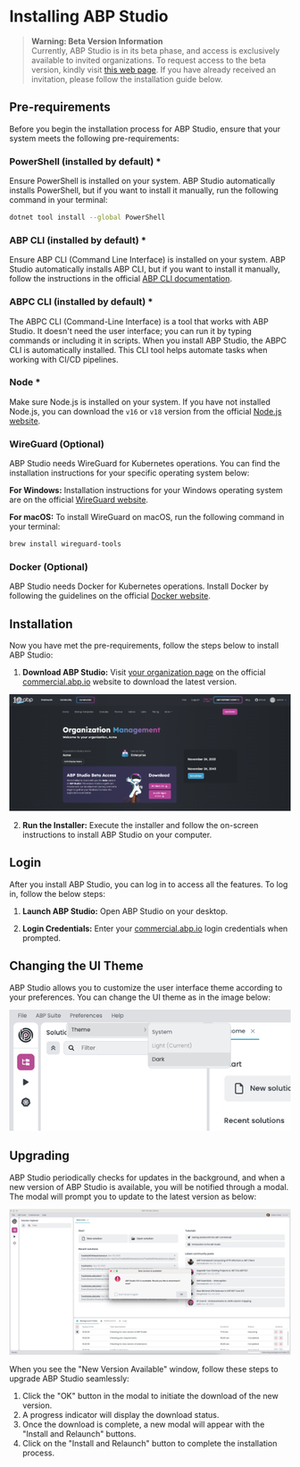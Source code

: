 # Installing ABP Studio

> **Warning: Beta Version Information**\
> Currently, ABP Studio is in its beta phase, and access is exclusively available to invited organizations. To request access to the beta version, kindly visit [this web page](https://commercial.abp.io/studio). If you have already received an invitation, please follow the installation guide below.

## Pre-requirements

Before you begin the installation process for ABP Studio, ensure that your system meets the following pre-requirements:

### PowerShell (installed by default) *
Ensure PowerShell is installed on your system. 
ABP Studio automatically installs PowerShell, but if you want to install it manually, run the following command in your terminal:

   ```bash
   dotnet tool install --global PowerShell
   ```

### ABP CLI (installed by default) *
Ensure ABP CLI (Command Line Interface) is installed on your system. 
ABP Studio automatically installs ABP CLI, but if you want to install it manually, follow the instructions in the official [ABP CLI documentation](../cli/index.md). 

### ABPC CLI (installed by default) *
The ABPC CLI (Command-Line Interface) is a tool that works with ABP Studio. It doesn't need the user interface; you can run it by typing commands or including it in scripts. When you install ABP Studio, the ABPC CLI is automatically installed. This CLI tool helps automate tasks when working with CI/CD pipelines.

### Node *
Make sure Node.js is installed on your system. If you have not installed Node.js, you can download the `v16` or `v18` version from the official [Node.js website](https://nodejs.org/).

### WireGuard (Optional) 
ABP Studio needs WireGuard for Kubernetes operations. You can find the installation instructions for your specific operating system below:

**For Windows:** 
Installation instructions for your Windows operating system are on the official [WireGuard website](https://www.wireguard.com/).

**For macOS:**
To install WireGuard on macOS, run the following command in your terminal:

```bash
brew install wireguard-tools
```

### Docker (Optional) 
ABP Studio needs Docker for Kubernetes operations. Install Docker by following the guidelines on the official [Docker website](https://docs.docker.com/get-docker/).

## Installation
Now you have met the pre-requirements, follow the steps below to install ABP Studio:

1. **Download ABP Studio:** Visit [your organization page](https://commercial.abp.io/my-organizations) on the official [commercial.abp.io](https://commercial.abp.io/) website to download the latest version.

![abp-studio-beta-access](./images/abp-studio-beta-access.png)


2. **Run the Installer:** Execute the installer and follow the on-screen instructions to install ABP Studio on your computer.

## Login
After you install ABP Studio, you can log in to access all the features. To log in, follow the below steps:

1. **Launch ABP Studio:** Open ABP Studio on your desktop.

2. **Login Credentials:** Enter your [commercial.abp.io](https://commercial.abp.io/) login credentials when prompted.

## Changing the UI Theme
ABP Studio allows you to customize the user interface theme according to your preferences. You can change the UI theme as in the image below:

![preference-theme-change](./images/preference-theme-change.png)

## Upgrading
ABP Studio periodically checks for updates in the background, and when a new version of ABP Studio is available, you will be notified through a modal. 
The modal will prompt you to update to the latest version as below:

![new-version-available-window](./images/new-version-available-window.png)

When you see the "New Version Available" window, follow these steps to upgrade ABP Studio seamlessly:

1. Click the "OK" button in the modal to initiate the download of the new version.
2. A progress indicator will display the download status.
3. Once the download is complete, a new modal will appear with the "Install and Relaunch" buttons.
4. Click on the "Install and Relaunch" button to complete the installation process.

